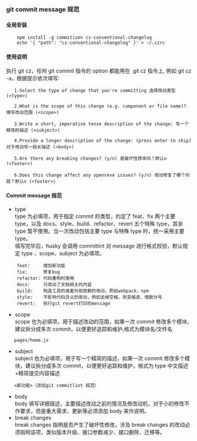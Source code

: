 ### git commit message 规范

#### 全局安装

```
    npm install -g commitizen cz-conventional-changelog
    echo '{ "path": "cz-conventional-changelog" }' > ~/.czrc
```

#### 使用说明


执行 git cz，任何 git commit 指令的 option 都能用在  git cz 指令上, 例如 git cz -a，根据提示依次填写:

```
   1.Select the type of change that you're committing 选择改动类型 (<type>)

   2.What is the scope of this change (e.g. component or file name)? 填写改动范围 (<scope>)

   3.Write a short, imperative tense description of the change: 写一个精简的描述 (<subject>)

   4.Provide a longer description of the change: (press enter to skip) 对于改动写一段长描述 (<body>)

   5.Are there any breaking changes? (y/n) 是破坏性修改吗？默认n (<footer>)

   6.Does this change affect any openreve issues? (y/n) 改动修复了哪个问题？默认n (<footer>)
```

#### Commit message 规范

- type  
  type 为必填项，用于指定 commit 的类型，约定了 feat、fix 两个主要 type，以及 docs、style、build、refactor、revert 五个特殊 type，其余 type 暂不使用。当一次改动包括主要 type 与特殊 type 时，统一采用主要 type。  
  填写完毕后，husky 会调用 commitlint 对 message 进行格式校验，默认规定 type 、scope、subject 为必填项。

```
    feat:     增加新功能
    fix:      修复bug
    refactor: 代码重构时使用
    docs:     只改动了文档相关的内容
    build:    构造工具的或者外部依赖的改动，例如webpack，npm
    style:    不影响代码含义的改动，例如去掉空格、改变缩进、增删分号
    revert:   执行git revert打印的message
```

- scope  
  scope 也为必填项，用于描述改动的范围，如果一次 commit 修改多个模块，建议拆分成多次 commit，以便更好追踪和维护,格式为模块名/文件名

```
   pages/home.js
```

- subject  
  subject 也为必填项，用于写一个精简的描述，如果一次 commit 修改多个模块，建议拆分成多次 commit，以便更好追踪和维护，格式为 type 中文描述+精简提交内容描述

```
   <新功能>（添加git commitlint 规范）
```

- body  
  body 填写详细描述，主要描述改动之前的情况及修改动机，对于小的修改不作要求，但是重大需求、更新等必须添加 body 来作说明。
- break changes  
  break changes 指明是否产生了破坏性修改，涉及 break changes 的改动必须指明该项，类似版本升级、接口参数减少、接口删除、迁移等。
